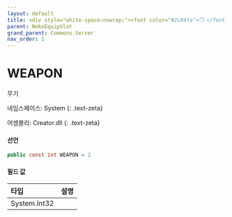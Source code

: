 ```yaml
---
layout: default
title: <div style="white-space:nowrap;"><font color="#2c84fa">❒ </font>WEAPON</div>
parent: NekoEquipSlot
grand_parent: Commons.Server
nav_order: 1
---
```


<!-- 아래로 편집 -->

# WEAPON
무기

네임스페이스: System
{: .text-zeta}

어셈블리: Creator.dll
{: .text-zeta}

#### 선언

```cs
public const int WEAPON = 2
```

#### 필드 값

|타입|설명|
|:--|:--|
|System.Int32|

<!-- #### 예제

```lua
    예제 코드
``` -->

